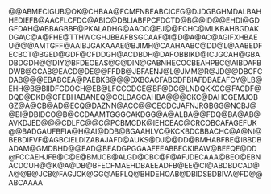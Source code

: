 @@ABMECIGUB@OK@CHBAA@FCMFNBEABCICEG@DJDGBGHMDALBAHHEDIEFB@AACFLCFDC@ABIC@DBLIABFPCFDCTD@B@@ID@@EHDI@GDGFDAH@ABBAGBBF@PKALADHG@AAOC@EJ@@FCHC@MLKBAHBGDAKDGA\C@A@FHE@TTHWCGHJBBAFBSGCAAF@I@D@A@AC@AGIFXHBAEU@@@AMTGFF@AAIBJGAKAAAE@BJIMH@CAAHAABC@DD@L@AABEDFECBCT@BGED@GDF@CFDDGH@ACDBDH@DAFOBBIKD@ICJGCAH@GBADBDGDH@@DIY@BFDEOEAS@G@DIN@GABNHECOCBEAHPBC@AIBDAFBDWB@GCAB@EACD@DE@@FFDB@JBFAENJ@L@JMM@R@JD@@DBCFCDAB@@@EBABCEA@PAEBKB@@@DXBCACFABCDFBIAFDBAEAFCY@LB@EHH@B@BIIDFGDOCH@EB@LFCCCDCE@BF@DG@LNDQKKCC@FACDF@DQD@DKD@CFEBHABANEQ@CCLDAGCAHBA@@@CKC@DAHCGEMJOBGZ@A@CB@AD@ECQ@DAZNN@ACC@@CECDCJAFNJRGBGG@NCBJ@@BI@DBIDCO@B@CCDAAMTGGGCAKDGG@A@ALBA@@FDQ@BA@AB@AVKDJED@@@CDLFC@@C@PCBMCDK@IEHCEAC@CRCOBCAFAGEFUK@@BADGAUFBFIA@H@AI@DDB@BGAAHLVC@KCKBDCBBACHC@A@NI@BEBDIFVF@AGBCIELDIZABAJAFD@AUKS@DJ@@DD@BMHABFBE@IBBDBADAM@GMDBHD@@EAD@BEADGPGGAAFEEABBECKIBAW@BEEQE@DD@FCCAEHJFB@C@E@BMJCB@ALGD@CBC@F@AFJDECAAA@BEO@EBNACDCUH@@K@A@DB@BFECFMAEHDBAEEADFB@EE@CI@ABDBDCAD@A@@B@JCB@FAGJCK@GG@ABFLQ@BHDEHOAB@DBIDSBDBIVA@FD@@ABCAAAA